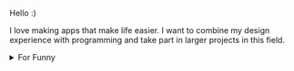 

Hello :) 

I love making apps that make life easier. I want to combine my design experience with programming and take part in larger projects in this field.

<details>

<summary>For Funny</summary>




<!--START_SECTION:waka-->
![Code Time](http://img.shields.io/badge/Code%20Time-191%20hrs%204%20mins-blue)

![Profile Views](http://img.shields.io/badge/Profile%20Views-2-blue)

**🐱 My GitHub Data** 

> 🏆 593 Contributions in the Year 2022
 > 
> 📦 77.3 kB Used in GitHub's Storage 
 > 
> 💼 Opted to Hire
 > 
> 📜 51 Public Repositories 
 > 
> 🔑 2 Private Repositories  
 > 
**I'm a Night 🦉** 

```text
🌞 Morning    86 commits     ████░░░░░░░░░░░░░░░░░░░░░   16.01% 
🌆 Daytime    160 commits    ███████░░░░░░░░░░░░░░░░░░   29.8% 
🌃 Evening    136 commits    ██████░░░░░░░░░░░░░░░░░░░   25.33% 
🌙 Night      155 commits    ███████░░░░░░░░░░░░░░░░░░   28.86%

```
📅 **I'm Most Productive on Monday** 

```text
Monday       104 commits    ████░░░░░░░░░░░░░░░░░░░░░   19.37% 
Tuesday      53 commits     ██░░░░░░░░░░░░░░░░░░░░░░░   9.87% 
Wednesday    70 commits     ███░░░░░░░░░░░░░░░░░░░░░░   13.04% 
Thursday     70 commits     ███░░░░░░░░░░░░░░░░░░░░░░   13.04% 
Friday       102 commits    ████░░░░░░░░░░░░░░░░░░░░░   18.99% 
Saturday     57 commits     ██░░░░░░░░░░░░░░░░░░░░░░░   10.61% 
Sunday       81 commits     ███░░░░░░░░░░░░░░░░░░░░░░   15.08%

```


📊 **This Week I Spent My Time On** 

```text
⌚︎ Time Zone: Europe/Istanbul

💬 Programming Languages: 
TypeScript               15 mins             ████████████████░░░░░░░░░   66.21% 
CSS                      3 mins              ███░░░░░░░░░░░░░░░░░░░░░░   15.23% 
JavaScript               2 mins              ██░░░░░░░░░░░░░░░░░░░░░░░   10.44% 
JSON                     1 min               █░░░░░░░░░░░░░░░░░░░░░░░░   6.51% 
Git                      0 secs              ░░░░░░░░░░░░░░░░░░░░░░░░░   1.41%

🐱‍💻 Projects: 
hikariops                23 mins             █████████████████████████   100.0%

```

**I Mostly Code in JavaScript** 

```text
JavaScript               19 repos            ████████████░░░░░░░░░░░░░   47.5% 
HTML                     7 repos             ████░░░░░░░░░░░░░░░░░░░░░   17.5% 
CSS                      6 repos             ███░░░░░░░░░░░░░░░░░░░░░░   15.0% 
Swift                    5 repos             ███░░░░░░░░░░░░░░░░░░░░░░   12.5% 
TypeScript               2 repos             █░░░░░░░░░░░░░░░░░░░░░░░░   5.0%

```



 Last Updated on 24/10/2022 19:07:33 UTC
<!--END_SECTION:waka-->

</details>
